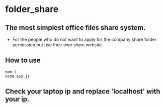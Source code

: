 # folder_share

## The most simplest office files share system.
- For the people who do not want to apply for the company share folder permission but use their own share website.

## How to use
```
npm i
node app.js
```
## Check your laptop ip and replace 'localhost' with your ip.
